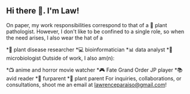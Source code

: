 ## Hi there 👋. I'm Law!

On paper, my work responsibilities correspond to that of a 🔬 plant pathologist. However, I don't like to be confined to a single role, so when the need arises, I also wear the hat of a

*🌿 plant disease researcher
*💻 bioinformatician
*📊 data analyst
*🔬 microbiologist
Outside of work, I also am(n):

*📺 anime and horror movie watcher
*🎮 Fate Grand Order JP player
*📚 avid reader
*🐾 furparent
*🌱 plant parent
For inquiries, collaborations, or consultations, shoot me an email at lawrenceparaiso@gmail.com!

